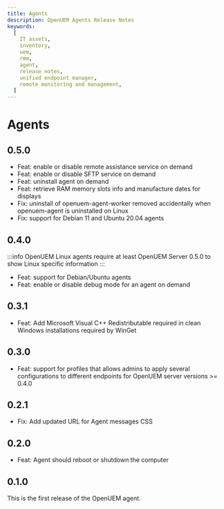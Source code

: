 ```yaml
---
title: Agents
description: OpenUEM Agents Release Notes
keywords:
  [
    IT assets,
    inventory,
    uem,
    rmm,
    agent,
    release notes,
    unified endpoint manager,
    remote monitoring and management,
  ]
---
```


# Agents

## 0.5.0

- Feat: enable or disable remote assistance service on demand
- Feat: enable or disable SFTP service on demand
- Feat: uninstall agent on demand
- Feat: retrieve RAM memory slots info and manufacture dates for displays
- Fix: uninstall of openuem-agent-worker removed accidentally when openuem-agent is uninstalled on Linux
- Fix: support for Debian 11 and Ubuntu 20.04 agents

## 0.4.0

:::info
OpenUEM Linux agents require at least OpenUEM Server 0.5.0 to show Linux specific information
:::

- Feat: support for Debian/Ubuntu agents
- Feat: enable or disable debug mode for an agent on demand

## 0.3.1

- Feat: Add Microsoft Visual C++ Redistributable required in clean Windows installations required by WinGet

## 0.3.0

- Feat: support for profiles that allows admins to apply several configurations to different endpoints for OpenUEM server versions >= 0.4.0

## 0.2.1

- Fix: Add updated URL for Agent messages CSS

## 0.2.0

- Feat: Agent should reboot or shutdown the computer

## 0.1.0

This is the first release of the OpenUEM agent.
